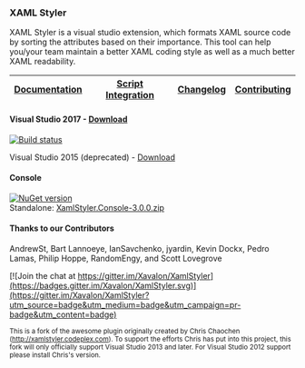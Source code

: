 ### XAML Styler
XAML Styler is a visual studio extension, which formats XAML source code by sorting the attributes based on their importance. This tool can help you/your team maintain a better XAML coding style as well as a much better XAML readability.

|[Documentation](https://github.com/Xavalon/XamlStyler/wiki)|[Script Integration](https://github.com/Xavalon/XamlStyler/wiki/Script-Integration)|[Changelog](https://github.com/Xavalon/XamlStyler/wiki/Changelog)|[Contributing](https://github.com/Xavalon/XamlStyler/blob/master/CONTRIBUTING.md)|
|---|---|---|---|

#### Visual Studio 2017 - [Download](https://marketplace.visualstudio.com/items?itemName=TeamXavalon.XAMLStyler)
[![Build status](https://ci.appveyor.com/api/projects/status/vvxrkc95amh6v82n/branch/XamlStyler3?svg=true&passingText=VS2017%20-%20Build%20Passing&failingText=VS2017%20RC%20-%20Build%20Failing&pendingText=VS2017%20RC%20-%20Build%20Pending)](https://ci.appveyor.com/project/grochocki/xamlstyler-92wnc/branch/XamlStyler3)

Visual Studio 2015 (deprecated) - [Download](https://marketplace.visualstudio.com/items?itemName=NicoVermeir.XAMLStyler)

#### Console
[![NuGet version](https://badge.fury.io/nu/XamlStyler.Console.svg)](https://badge.fury.io/nu/XamlStyler.Console)  
Standalone: [XamlStyler.Console-3.0.0.zip](https://github.com/Xavalon/XamlStyler/releases/download/3.0/XamlStyler.Console-3.0.0.zip)

#### Thanks to our Contributors
AndrewSt, Bart Lannoeye, IanSavchenko, jyardin, Kevin Dockx, Pedro Lamas, Philip Hoppe, RandomEngy, and Scott Lovegrove

[![Join the chat at https://gitter.im/Xavalon/XamlStyler](https://badges.gitter.im/Xavalon/XamlStyler.svg)](https://gitter.im/Xavalon/XamlStyler?utm_source=badge&utm_medium=badge&utm_campaign=pr-badge&utm_content=badge) 

<sub>This is a fork of the awesome plugin originally created by Chris Chaochen (http://xamlstyler.codeplex.com). To support the efforts Chris has put into this project, this fork will only officially support Visual Studio 2013 and later. For Visual Studio 2012 support please install Chris's version.<sub>
